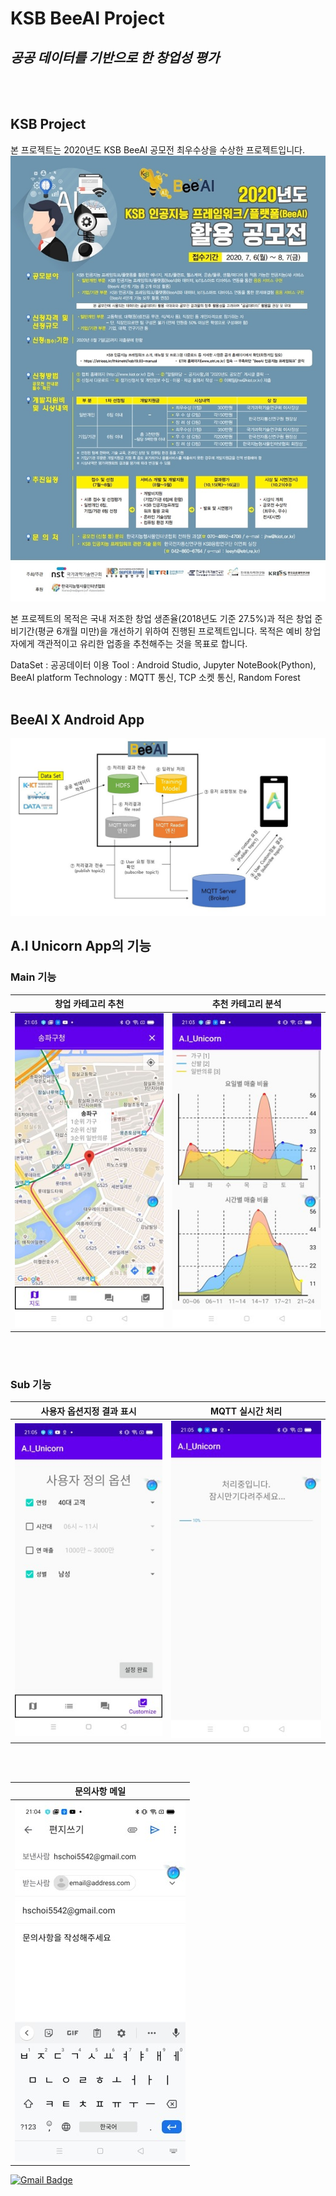 # KSB BeeAI Project
## _공공 데이터를 기반으로 한 창업성 평가_
<br><br>

## KSB Project
본 프로젝트는 2020년도 KSB BeeAI 공모전 최우수상을 수상한 프로젝트입니다.
![img_공모포스터](./img/454766.jpg)

본 프로젝트의 목적은 국내 저조한 창업 생존율(2018년도 기준 27.5%)과 적은 창업 준비기간(평균 6개월 미만)을 개선하기 위하여 진행된 프로젝트입니다. 목적은 예비 창업자에게 객관적이고 유리한 업종을 추천해주는 것을 목표로 합니다.  

DataSet : 공공데이터 이용
Tool : Android Studio, Jupyter NoteBook(Python), BeeAI platform
Technology : MQTT 통신, TCP 소켓 통신, Random Forest
<br><br>

## BeeAI X Android App
![img_개념도](./img/BeeAI_개념도.jpg)

## A.I Unicorn App의 기능
### Main 기능
|                    창업 카테고리 추천                   |                    추천 카테고리 분석                   |
|:-------------------------------------------------------:|:-------------------------------------------------------:|
| ![img_창업_카테고리_추천](./img/창업_카테고리_추천.jpg) | ![img_추천_카테고리_분석](./img/추천_카테고리_분석.jpg) |
<br>
<br>

### Sub 기능
|         사용자 옵션지정 결과 표시         |                   MQTT 실시간 처리                  |
|:-----------------------------------------:|:---------------------------------------------------:|
| ![img_사용자_옵션](./img/사용자_옵션.jpg) | ![img_MQTT_실시간_처리](./img/MQTT_실시간_처리.jpg) |

<br><br>

|            문의사항 메일            |
|:-----------------------------------:|
| ![img_문의사항](./img/문의사항.jpg) |

[![Gmail Badge](https://img.shields.io/badge/Gmail-d14836?style=flat-square&logo=Gmail&logoColor=white&link=mailto:hschoi5542@gmail.com)](mailto:hschoi5542@gmail.com)
